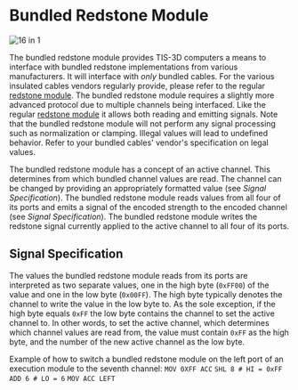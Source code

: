 # Bundled Redstone Module

![16 in 1](item:tis3d:moduleBundledRedstone)

The bundled redstone module provides TIS-3D computers a means to interface with bundled redstone implementations from various manufacturers. It will interface with *only* bundled cables. For the various insulated cables vendors regularly provide, please refer to the regular [redstone module](moduleRedstone.md). The bundled redstone module requires a slightly more advanced protocol due to multiple channels being interfaced. Like the regular [redstone module](moduleRedstone.md) it allows both reading and emitting signals. Note that the bundled redstone module will not perform any signal processing such as normalization or clamping. Illegal values will lead to undefined behavior. Refer to your bundled cables' vendor's specification on legal values.

The bundled redstone module has a concept of an active channel. This determines from which bundled channel values are read. The channel can be changed by providing an appropriately formatted value (see *Signal Specification*). The bundled redstone module reads values from all four of its ports and emits a signal of the encoded strength to the encoded channel (see *Signal Specification*). The bundled redstone module writes the redstone signal currently applied to the active channel to all four of its ports.

## Signal Specification
The values the bundled redstone module reads from its ports are interpreted as two separate values, one in the high byte (`0xFF00`) of the value and one in the low byte (`0x00FF`). The high byte typically denotes the channel to write the value in the low byte to. As the sole exception, if the high byte equals `0xFF` the low byte contains the channel to set the active channel to. In other words, to set the active channel, which determines which channel values are read from, the value must contain `0xFF` as the high byte, and the number of the new active channel as the low byte.

Example of how to switch a bundled redstone module on the left port of an execution module to the seventh channel:
`MOV 0XFF ACC`
`SHL 8 # HI = 0xFF`
`ADD 6 # LO = 6`
`MOV ACC LEFT`
